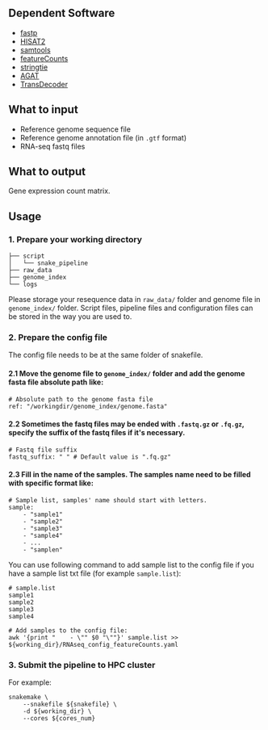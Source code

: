 ## Dependent Software

- [fastp](https://github.com/OpenGene/fastp)
- [HISAT2](http://daehwankimlab.github.io/hisat2/)
- [samtools](https://github.com/samtools/samtools)
- [featureCounts](https://subread.sourceforge.net/featureCounts.html)
- [stringtie](https://ccb.jhu.edu/software/stringtie/)
- [AGAT](https://github.com/NBISweden/AGAT)
- [TransDecoder](https://github.com/TransDecoder/TransDecoder)

## What to input

- Reference genome sequence file
- Reference genome annotation file (in `.gtf` format)
- RNA-seq fastq files

## What to output

Gene expression count matrix.

## Usage

### 1. Prepare your working directory

```shell
├── script
│   └── snake_pipeline
├── raw_data
├── genome_index
└── logs
```

Please storage your resequence data in `raw_data/` folder and genome file in `genome_index/` folder. Script files, pipeline files and configuration files can be stored in the way you are used to.

### 2. Prepare the config file

The config file needs to be at the same folder of snakefile.

#### 2.1 Move the genome file to `genome_index/` folder and add the genome fasta file absolute path like:

```shell
# Absolute path to the genome fasta file
ref: "/workingdir/genome_index/genome.fasta" 
```

#### 2.2 Sometimes the fastq files may be ended with `.fastq.gz` or `.fq.gz`, specify the suffix of the fastq files if it's necessary.

```shell
# Fastq file suffix
fastq_suffix: " " # Default value is ".fq.gz"
```

#### 2.3 Fill in the name of the samples. The samples name need to be filled with specific format like:

```shell
# Sample list, samples' name should start with letters.
sample:
    - "sample1"
    - "sample2"
    - "sample3"
    - "sample4"
    - ...
    - "samplen"
```

You can use following command to add sample list to the config file if you have a sample list txt file (for example `sample.list`):

```shell
# sample.list
sample1
sample2
sample3
sample4

# Add samples to the config file:
awk '{print "    - \"" $0 "\""}' sample.list >> ${working_dir}/RNAseq_config_featureCounts.yaml
```

### 3. Submit the pipeline to HPC cluster

For example:

```shell
snakemake \
	--snakefile ${snakefile} \
	-d ${working_dir} \
	--cores ${cores_num}
```
